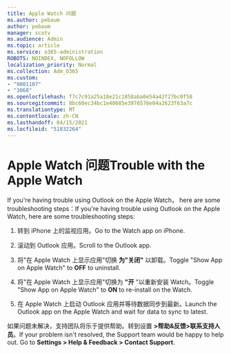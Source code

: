 ```yaml
---
title: Apple Watch 问题
ms.author: pebaum
author: pebaum
manager: scotv
ms.audience: Admin
ms.topic: article
ms.service: o365-administration
ROBOTS: NOINDEX, NOFOLLOW
localization_priority: Normal
ms.collection: Adm_O365
ms.custom:
- "9001107"
- "3068"
ms.openlocfilehash: f7c7c91a25a18e21c1858aba0e54a42f27bc0f58
ms.sourcegitcommit: 8bc60ec34bc1e40685e3976576e04a2623f63a7c
ms.translationtype: MT
ms.contentlocale: zh-CN
ms.lasthandoff: 04/15/2021
ms.locfileid: "51832264"
---
```

# <a name="trouble-with-the-apple-watch"></a><span data-ttu-id="b6288-102">Apple Watch 问题</span><span class="sxs-lookup"><span data-stu-id="b6288-102">Trouble with the Apple Watch</span></span>

<span data-ttu-id="b6288-103">If you're having trouble using Outlook on the Apple Watch， here are some troubleshooting steps：</span><span class="sxs-lookup"><span data-stu-id="b6288-103">If you're having trouble using Outlook on the Apple Watch, here are some troubleshooting steps:</span></span> 

1. <span data-ttu-id="b6288-104">转到 iPhone 上的监视应用。</span><span class="sxs-lookup"><span data-stu-id="b6288-104">Go to the Watch app on iPhone.</span></span>

2. <span data-ttu-id="b6288-105">滚动到 Outlook 应用。</span><span class="sxs-lookup"><span data-stu-id="b6288-105">Scroll to the Outlook app.</span></span>

3. <span data-ttu-id="b6288-106">将"在 Apple Watch 上显示应用"切换 **为"关闭"** 以卸载。</span><span class="sxs-lookup"><span data-stu-id="b6288-106">Toggle "Show App on Apple Watch" to **OFF** to uninstall.</span></span>

4. <span data-ttu-id="b6288-107">将"在 Apple Watch 上显示应用"切换为 **"开** "以重新安装 Watch。</span><span class="sxs-lookup"><span data-stu-id="b6288-107">Toggle "Show App on Apple Watch" to **ON** to re-install on the Watch.</span></span>

5. <span data-ttu-id="b6288-108">在 Apple Watch 上启动 Outlook 应用并等待数据同步到最新。</span><span class="sxs-lookup"><span data-stu-id="b6288-108">Launch the Outlook app on the Apple Watch and wait for data to sync to latest.</span></span> 

<span data-ttu-id="b6288-109">如果问题未解决，支持团队将乐于提供帮助。转到设置 **>帮助&反馈>联系支持人员**。</span><span class="sxs-lookup"><span data-stu-id="b6288-109">If your problem isn't resolved, the Support team would be happy to help out. Go to **Settings > Help & Feedback > Contact Support**.</span></span> 